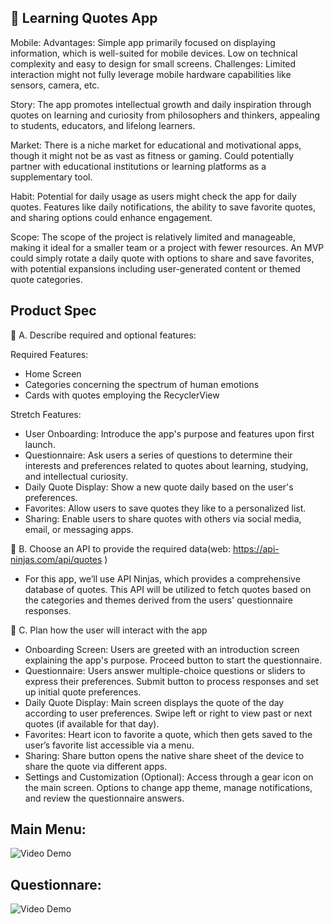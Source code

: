 ## 🧐 Learning Quotes App

Mobile:
Advantages: Simple app primarily focused on displaying information, which is well-suited for mobile devices. Low on technical complexity and easy to design for small screens.
Challenges: Limited interaction might not fully leverage mobile hardware capabilities like sensors, camera, etc.

Story:
The app promotes intellectual growth and daily inspiration through quotes on learning and curiosity from philosophers and thinkers, appealing to students, educators, and lifelong learners.

Market:
There is a niche market for educational and motivational apps, though it might not be as vast as fitness or gaming.
Could potentially partner with educational institutions or learning platforms as a supplementary tool.

Habit:
Potential for daily usage as users might check the app for daily quotes. Features like daily notifications, the ability to save favorite quotes, and sharing options could enhance engagement.

Scope:
The scope of the project is relatively limited and manageable, making it ideal for a smaller team or a project with fewer resources.
An MVP could simply rotate a daily quote with options to share and save favorites, with potential expansions including user-generated content or themed quote categories.

## Product Spec

🎯 A. Describe required and optional features:

Required Features:
- Home Screen
- Categories concerning the spectrum of human emotions
- Cards with quotes employing the RecyclerView

Stretch Features:

- User Onboarding: Introduce the app's purpose and features upon first launch.
- Questionnaire: Ask users a series of questions to determine their interests and preferences related to quotes about learning, studying, and intellectual curiosity.
- Daily Quote Display: Show a new quote daily based on the user's preferences.
- Favorites: Allow users to save quotes they like to a personalized list.
- Sharing: Enable users to share quotes with others via social media, email, or messaging apps.

🎯 B. Choose an API to provide the required data(web: https://api-ninjas.com/api/quotes )
- For this app, we’ll use API Ninjas, which provides a comprehensive database of quotes. This API will be utilized to fetch quotes based on the categories and themes derived from the users' questionnaire responses.

🎯 C. Plan how the user will interact with the app
- Onboarding Screen: Users are greeted with an introduction screen explaining the app's purpose.
Proceed button to start the questionnaire.
- Questionnaire: Users answer multiple-choice questions or sliders to express their preferences.
Submit button to process responses and set up initial quote preferences.
- Daily Quote Display: Main screen displays the quote of the day according to user preferences.
Swipe left or right to view past or next quotes (if available for that day).
- Favorites: Heart icon to favorite a quote, which then gets saved to the user’s favorite list accessible via a menu.
- Sharing: Share button opens the native share sheet of the device to share the quote via different apps.
- Settings and Customization (Optional): Access through a gear icon on the main screen. Options to change app theme, manage notifications, and review the questionnaire answers.


## Main Menu:

<img src='http://i.imgur.com/VU0qKd7.png' title='Video Demo' width='' alt='Video Demo' />


## Questionnare:

<img src='http://i.imgur.com/eToNFC3.png' title='Video Demo' width='' alt='Video Demo' />
